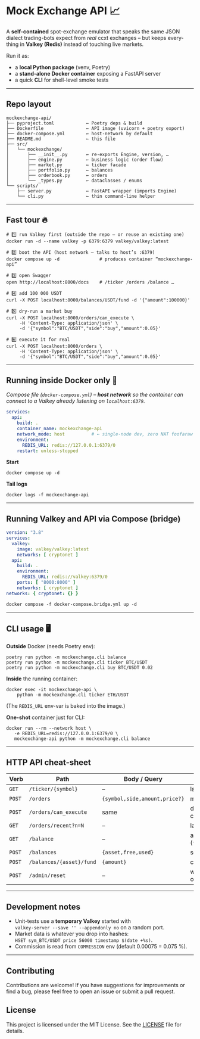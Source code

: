 # Mock Exchange API 📈

A **self-contained** spot-exchange emulator that speaks the same JSON
dialect trading-bots expect from _real_ ccxt exchanges – but keeps every­thing
in **Valkey (Redis)** instead of touching live markets.

Run it as:

* a **local Python package** (venv, Poetry)  
* a **stand-alone Docker container** exposing a FastAPI server  
* a quick **CLI** for shell-level smoke tests

---

##  Repo layout
```
mockexchange-api/
├── pyproject.toml            ← Poetry deps & build
├── Dockerfile                ← API image (uvicorn + poetry export)
├── docker-compose.yml        ← host-network by default
├── README.md                 ← this file
├── src/
│   └── mockexchange/
│       ├── __init__.py       ← re-exports Engine, version, …
│       ├── engine.py         ← business logic (order flow)
│       ├── market.py         ← ticker facade
│       ├── portfolio.py      ← balances
│       ├── orderbook.py      ← orders
│       └── _types.py         ← dataclasses / enums
└── scripts/
    ├── server.py             ← FastAPI wrapper (imports Engine)
    └── cli.py                ← thin command-line helper
```

---

##  Fast tour 🔥
```
# 1️⃣ run Valkey first (outside the repo – or reuse an existing one)
docker run -d --name valkey -p 6379:6379 valkey/valkey:latest

# 2️⃣ boot the API (host network – talks to host’s :6379)
docker compose up -d               # produces container “mockexchange-api”

# 3️⃣ open Swagger
open http://localhost:8000/docs    # /ticker /orders /balance …

# 4️⃣ add 100 000 USDT
curl -X POST localhost:8000/balances/USDT/fund -d '{"amount":100000}'

# 5️⃣ dry-run a market buy
curl -X POST localhost:8000/orders/can_execute \
     -H 'Content-Type: application/json' \
     -d '{"symbol":"BTC/USDT","side":"buy","amount":0.05}'

# 6️⃣ execute it for real
curl -X POST localhost:8000/orders \
     -H 'Content-Type: application/json' \
     -d '{"symbol":"BTC/USDT","side":"buy","amount":0.05}'
```

---

##  Running inside Docker only 🐳

*Compose file (`docker-compose.yml`) – **host network** so the
container can connect to a Valkey already listening on `localhost:6379`.*
```yaml
services:
  api:
    build: .
    container_name: mockexchange-api
    network_mode: host          # ← single-node dev, zero NAT foofaraw
    environment:
      REDIS_URL: redis://127.0.0.1:6379/0
    restart: unless-stopped
```

**Start**
```
docker compose up -d
```

**Tail logs**
```
docker logs -f mockexchange-api
```

---

##  Running Valkey **and** API via Compose (bridge)
```yaml
version: "3.8"
services:
  valkey:
    image: valkey/valkey:latest
    networks: [ cryptonet ]
  api:
    build: .
    environment:
      REDIS_URL: redis://valkey:6379/0
    ports: [ "8000:8000" ]
    networks: [ cryptonet ]
networks: { cryptonet: {} }
```
```
docker compose -f docker-compose.bridge.yml up -d
```

---

##  CLI usage 🖥️

**Outside** Docker (needs Poetry env):
```
poetry run python -m mockexchange.cli balance
poetry run python -m mockexchange.cli ticker BTC/USDT
poetry run python -m mockexchange.cli buy BTC/USDT 0.02
```

**Inside** the running container:
```
docker exec -it mockexchange-api \
    python -m mockexchange.cli ticker ETH/USDT
```
(The `REDIS_URL` env-var is baked into the image.)

**One-shot** container just for CLI:
```
docker run --rm --network host \
   -e REDIS_URL=redis://127.0.0.1:6379/0 \
   mockexchange-api python -m mockexchange.cli balance
```

---

##  HTTP API cheat-sheet
| Verb | Path | Body / Query | Purpose |
|------|------|--------------|---------|
| `GET` | `/ticker/{symbol}` | – | latest price |
| `POST` | `/orders` | `{symbol,side,amount,price?}` | market/limit |
| `POST` | `/orders/can_execute` | same | dry-run margin check |
| `GET` | `/orders/recent?n=N` | – | last **N** orders |
| `GET` | `/balance` | – | all assets (`free/used/total`) |
| `POST` | `/balances` | `{asset,free,used}` | set/overwrite |
| `POST` | `/balances/{asset}/fund` | `{amount}` | credit `free` |
| `POST` | `/admin/reset` | – | wipe balances + orders |

---

##  Development notes
* Unit-tests use a **temporary Valkey** started with  
  `valkey-server --save '' --appendonly no` on a random port.
* Market data is whatever you drop into hashes:  
  `HSET sym_BTC/USDT price 56000 timestamp $(date +%s)`.
* Commission is read from `COMMISSION` env (default 0.00075 = 0.075 %).

---

## Contributing
Contributions are welcome! If you have suggestions for improvements or find a bug, please feel free to open an issue or submit a pull request.

##  License
This project is licensed under the MIT License. See the [LICENSE](LICENSE) file for details.
